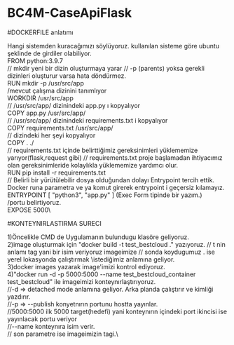 # BC4M-CaseApiFlask

#DOCKERFILE anlatımı

Hangi sistemden kuracağımızı söylüyoruz. kullanılan sisteme göre ubuntu şeklinde de girdiler olabiliyor.\
FROM python:3.9.7\
// mkdir yeni bir dizin oluşturmaya yarar // -p (parents) yoksa gerekli dizinleri oluşturur varsa hata döndürmez.\
RUN mkdir -p /usr/src/app\
/mevcut çalışma dizinini tanımlıyor \
WORKDIR /usr/src/app\
//  /usr/src/app/ dizinindeki app.py ı kopyalıyor\
COPY app.py /usr/src/app/\
//  /usr/src/app/ dizinindeki requirements.txt i kopyalıyor\
COPY requirements.txt /usr/src/app/\
// dizindeki her şeyi kopyalıyor\
COPY . ./\
// requirements.txt içinde belirttiğimiz gereksinimleri yüklememize yarıyor(flask,request gibi) // requirements.txt proje başlamadan ihtiyacımız olan gereksinimleride kolaylıkla yüklememize yardımcı olur.\
RUN pip install -r requirements.txt\
// Belirli bir yürütülebilir dosya olduğundan dolayı Entrypoint tercih ettik. Docker runa parametra ve ya komut girerek entrypoint i geçersiz kılamayız.\
ENTRYPOINT [ "python3", "app.py" ] (Exec Form tipinde bir yazım.)\
/portu belirtiyoruz.\
EXPOSE 5000\

#KONTEYNIRLASTIRMA SURECI

1)Öncelikle CMD de Uygulamanın bulundugu klasöre geliyoruz.\
2)image oluşturmak için "docker build -t test_bestcloud ." yazıyoruz. // t nin anlamı tag yani bir isim veriyoruz imageimize // sonda koydugumuz . ise yerel lokasyonda çalıştırmak \istediğimiz anlamına geliyor.\
3)docker images yazarak image'imizi kontrol ediyoruz.\
4)"docker run -d -p 5000:5000 --name test_bestcloud_container test_bestcloud" ile imageimizi konteynırlaştırıyoruz. \
//-d =>  detached mode anlamına geliyor. Arka planda çalıştırır ve kimliği yazdırır.\
//-p => --publish konyetnırın portunu hostta yayınlar. \
//5000:5000 ilk 5000 target(hedefi) yani konteynırın içindeki port ikincisi ise yayınlacak portu veriyor\
//--name konteynıra isim verir.\
// son parametre ise imageimizin tagi.\
